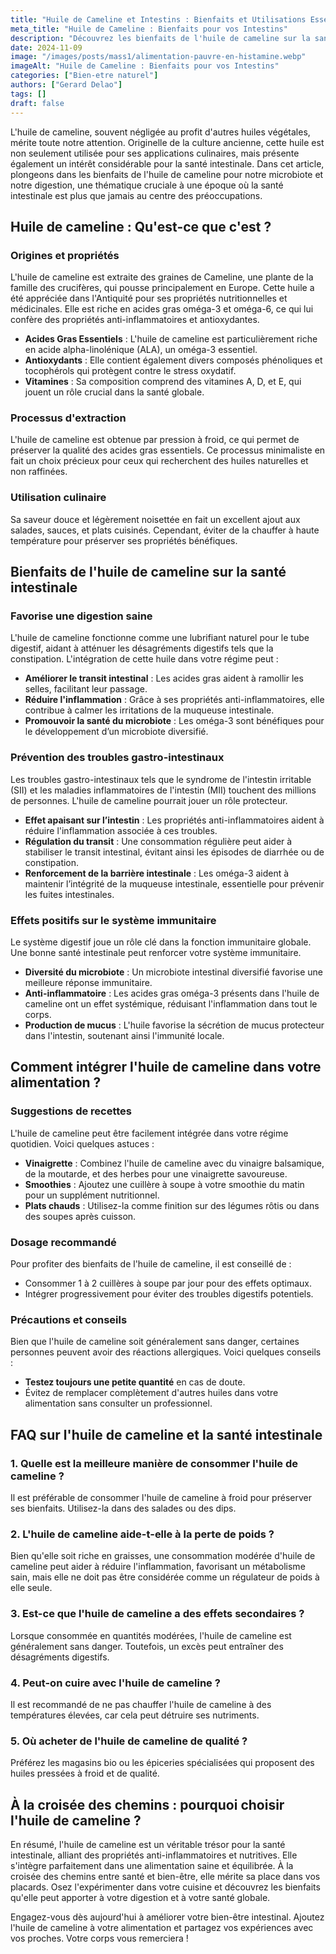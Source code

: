 ```yaml
---
title: "Huile de Cameline et Intestins : Bienfaits et Utilisations Essentielles"
meta_title: "Huile de Cameline : Bienfaits pour vos Intestins"
description: "Découvrez les bienfaits de l'huile de cameline sur la santé intestinale. Un guide complet pour une digestion améliorée et un bien-être accru."
date: 2024-11-09
image: "/images/posts/mass1/alimentation-pauvre-en-histamine.webp"
imageAlt: "Huile de Cameline : Bienfaits pour vos Intestins"
categories: ["Bien-etre naturel"]
authors: ["Gerard Delao"]
tags: []
draft: false
---
```


L'huile de cameline, souvent négligée au profit d'autres huiles végétales, mérite toute notre attention. Originelle de la culture ancienne, cette huile est non seulement utilisée pour ses applications culinaires, mais présente également un intérêt considérable pour la santé intestinale. Dans cet article, plongeons dans les bienfaits de l'huile de cameline pour notre microbiote et notre digestion, une thématique cruciale à une époque où la santé intestinale est plus que jamais au centre des préoccupations.

## Huile de cameline : Qu'est-ce que c'est ?

### Origines et propriétés

L'huile de cameline est extraite des graines de Cameline, une plante de la famille des crucifères, qui pousse principalement en Europe. Cette huile a été appréciée dans l'Antiquité pour ses propriétés nutritionnelles et médicinales. Elle est riche en acides gras oméga-3 et oméga-6, ce qui lui confère des propriétés anti-inflammatoires et antioxydantes.

- **Acides Gras Essentiels** : L'huile de cameline est particulièrement riche en acide alpha-linolénique (ALA), un oméga-3 essentiel.
- **Antioxydants** : Elle contient également divers composés phénoliques et tocophérols qui protègent contre le stress oxydatif.
- **Vitamines** : Sa composition comprend des vitamines A, D, et E, qui jouent un rôle crucial dans la santé globale.

### Processus d'extraction

L'huile de cameline est obtenue par pression à froid, ce qui permet de préserver la qualité des acides gras essentiels. Ce processus minimaliste en fait un choix précieux pour ceux qui recherchent des huiles naturelles et non raffinées.

### Utilisation culinaire

Sa saveur douce et légèrement noisettée en fait un excellent ajout aux salades, sauces, et plats cuisinés. Cependant, éviter de la chauffer à haute température pour préserver ses propriétés bénéfiques.

## Bienfaits de l'huile de cameline sur la santé intestinale

### Favorise une digestion saine

L'huile de cameline fonctionne comme une lubrifiant naturel pour le tube digestif, aidant à atténuer les désagréments digestifs tels que la constipation. L'intégration de cette huile dans votre régime peut :

- **Améliorer le transit intestinal** : Les acides gras aident à ramollir les selles, facilitant leur passage.
- **Réduire l'inflammation** : Grâce à ses propriétés anti-inflammatoires, elle contribue à calmer les irritations de la muqueuse intestinale.
- **Promouvoir la santé du microbiote** : Les oméga-3 sont bénéfiques pour le développement d’un microbiote diversifié.

### Prévention des troubles gastro-intestinaux

Les troubles gastro-intestinaux tels que le syndrome de l'intestin irritable (SII) et les maladies inflammatoires de l'intestin (MII) touchent des millions de personnes. L'huile de cameline pourrait jouer un rôle protecteur.

- **Effet apaisant sur l’intestin** : Les propriétés anti-inflammatoires aident à réduire l'inflammation associée à ces troubles.
- **Régulation du transit** : Une consommation régulière peut aider à stabiliser le transit intestinal, évitant ainsi les épisodes de diarrhée ou de constipation.
- **Renforcement de la barrière intestinale** : Les oméga-3 aident à maintenir l’intégrité de la muqueuse intestinale, essentielle pour prévenir les fuites intestinales.

### Effets positifs sur le système immunitaire

Le système digestif joue un rôle clé dans la fonction immunitaire globale. Une bonne santé intestinale peut renforcer votre système immunitaire.

- **Diversité du microbiote** : Un microbiote intestinal diversifié favorise une meilleure réponse immunitaire.
- **Anti-inflammatoire** : Les acides gras oméga-3 présents dans l'huile de cameline ont un effet systémique, réduisant l'inflammation dans tout le corps.
- **Production de mucus** : L'huile favorise la sécrétion de mucus protecteur dans l'intestin, soutenant ainsi l'immunité locale.

## Comment intégrer l'huile de cameline dans votre alimentation ?

### Suggestions de recettes

L'huile de cameline peut être facilement intégrée dans votre régime quotidien. Voici quelques astuces :

- **Vinaigrette** : Combinez l'huile de cameline avec du vinaigre balsamique, de la moutarde, et des herbes pour une vinaigrette savoureuse.
- **Smoothies** : Ajoutez une cuillère à soupe à votre smoothie du matin pour un supplément nutritionnel.
- **Plats chauds** : Utilisez-la comme finition sur des légumes rôtis ou dans des soupes après cuisson.

### Dosage recommandé

Pour profiter des bienfaits de l'huile de cameline, il est conseillé de :

- Consommer 1 à 2 cuillères à soupe par jour pour des effets optimaux.
- Intégrer progressivement pour éviter des troubles digestifs potentiels.

### Précautions et conseils

Bien que l'huile de cameline soit généralement sans danger, certaines personnes peuvent avoir des réactions allergiques. Voici quelques conseils :

- **Testez toujours une petite quantité** en cas de doute.
- Évitez de remplacer complètement d'autres huiles dans votre alimentation sans consulter un professionnel.

## FAQ sur l'huile de cameline et la santé intestinale

### 1. Quelle est la meilleure manière de consommer l'huile de cameline ?

Il est préférable de consommer l'huile de cameline à froid pour préserver ses bienfaits. Utilisez-la dans des salades ou des dips.

### 2. L'huile de cameline aide-t-elle à la perte de poids ?

Bien qu'elle soit riche en graisses, une consommation modérée d'huile de cameline peut aider à réduire l'inflammation, favorisant un métabolisme sain, mais elle ne doit pas être considérée comme un régulateur de poids à elle seule.

### 3. Est-ce que l'huile de cameline a des effets secondaires ?

Lorsque consommée en quantités modérées, l'huile de cameline est généralement sans danger. Toutefois, un excès peut entraîner des désagréments digestifs.

### 4. Peut-on cuire avec l'huile de cameline ?

Il est recommandé de ne pas chauffer l'huile de cameline à des températures élevées, car cela peut détruire ses nutriments.

### 5. Où acheter de l'huile de cameline de qualité ?

Préférez les magasins bio ou les épiceries spécialisées qui proposent des huiles pressées à froid et de qualité.

## À la croisée des chemins : pourquoi choisir l'huile de cameline ?

En résumé, l'huile de cameline est un véritable trésor pour la santé intestinale, alliant des propriétés anti-inflammatoires et nutritives. Elle s'intègre parfaitement dans une alimentation saine et équilibrée. À la croisée des chemins entre santé et bien-être, elle mérite sa place dans vos placards. Osez l'expérimenter dans votre cuisine et découvrez les bienfaits qu'elle peut apporter à votre digestion et à votre santé globale.

Engagez-vous dès aujourd'hui à améliorer votre bien-être intestinal. Ajoutez l'huile de cameline à votre alimentation et partagez vos expériences avec vos proches. Votre corps vous remerciera !

